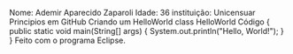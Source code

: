 Nome: Ademir Aparecido Zaparoli
Idade: 36
instituição: Unicensuar
Principios em GitHub
Criando um HelloWorld
class HelloWorld
Código
{
    public static void main(String[] args) {
        System.out.println("Hello, World!"); 
    }
}
Feito com o programa Eclipse.
